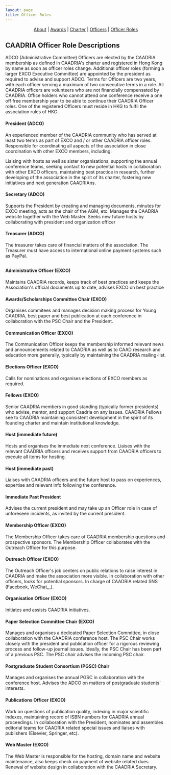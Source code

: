 ```yaml
---
layout: page
title: Officer Roles
---
```


<div align="center">
 <a href="/about">About</a> | <a href="/awards">Awards</a> | <a href="/charter">Charter</a> | <a href="/officers">Officers</a> | <a href="/officerroles">Officer Roles</a>
</div>

## CAADRIA Officer Role Descriptions

ADCO (Administrative Committee) Officers are elected by the CAADRIA membership as defined in CAADRIA's charter and registered in Hong Kong by name as soon as officer roles change. Additional officer roles (forming a larger EXCO Executive Committee) are appointed by the president as required to advise and support ADCO. Terms for Officers are two years, with each officer serving a maximum of two consecutive terms in a role. All CAADRIA officers are volunteers who are not financially compensated by CAADRIA. Office holders who cannot attend one conference receive a one off free membership year to be able to continue their CAADRIA Officer roles. One of the registered Officers must reside in HKG to fulfil the association rules of HKG.

#### President (ADCO)
An experienced member of the CAADRIA community who has served at least two terms as part of EXCO and / or other CAADRIA officer roles. Responsible for coordinating all aspects of the association in close coordination with other EXCO members, including: 

Liaising with hosts as well as sister organisations, supporting the annual conference teams, seeking contact to new potential hosts in collaboration with other EXCO officers, maintaining best practice in research, further developing of the association in the spirit of its charter, fostering new initiatives and next generation CAADRIAns.

#### Secretary (ADCO)
Supports the President by creating and managing documents, minutes for EXCO meeting, acts as the chair of the AGM, etc. Manages the CAADRIA website together with the Web Master. Seeks new future hosts by collaborating with president and organization officer

#### Treasurer (ADCO)
The treasurer takes care of financial matters of the association. The Treasurer must have access to international online payment systems such as PayPal.

##

#### Administrative Officer (EXCO)
Maintains CAADRIA records, keeps track of best practices and keeps the Association's official documents up to date, advises EXCO on best practice

#### Awards/Scholarships Committee Chair (EXCO)
Organises commitees and manages decision making process for Young CAADRIA, best paper and best publication at each conference in collaboration with the PSC Chair and the President.

#### Communication Officer (EXCO)
The Communication Officer keeps the membership informed relevant news and announcements related to CAADRIA as well as to CAAD research and education more generally, typically by maintaining the CAADRIA mailing-list.

#### Elections Officer (EXCO)
Calls for nominations and organises elections of EXCO members as required.

#### Fellows (EXCO)
Senior CAADRIA members in good standing (typically former presidents) who advise, mentor, and support Caadria on any issues. CAADRIA Fellows see to CAADRIA maintaining consistent development in the spirit of its founding charter and maintain institutional knowledge. 

#### Host (immediate future)
Hosts and organises the immediate next conference. Liaises with the relevant CAADRIA officers and receives support from CAADRIA officers to execute all items for hosting.

#### Host (immediate past)
Liaises with CAADRIA officers and the future host to pass on experiences, expertise and relevant info following the conference. 

#### Immediate Past President
Advises the current president and may take up an Officer role in case of unforeseen incidents, as invited by the current president.

#### Membership Officer (EXCO)
The Membership Officer takes care of CAADRIA membership questions and prospective sponsors. The Membership Officer collaborates with the Outreach Officer for this purpose.

#### Outreach Officer (EXCO)
The Outreach Officer's job centers on public relations to raise interest in CAADRIA and make the association more visible. In collaboration with other officers, looks for potential sponsors. In charge of CAADRIA related SNS (Facebook, WeChat,,,).

#### Organisation Officer (EXCO)
Initiates and assists CAADRIA initiatives.

#### Paper Selection Committee Chair (EXCO)
Manages and organises a dedicated Paper Selection Committee, in close collaboration with the CAADRIA conference host.  The PSC Chair works closely with the president and publication officer for a rigorous reviewing process and follow-up journal issues. Ideally, the PSC Chair has been part of a previous PSC. The PSC chair advises the incoming PSC chair.

#### Postgraduate Student Consortium (PGSC) Chair 
Manages and organises the annual PGSC in collaboration with the conference host. Advises the ADCO on matters of postgraduate students' interests.

#### Publications Officer (EXCO)
Work on questions of publication quality, indexing in major scientific indexes, maintaining record of ISBN numbers for CAADRIA annual proceedings. In collaboration with the President, nominates and assembles editorial teams for CAADRIA related special issues
and liaises with publishers (Elsevier, Springer, etc). 

#### Web Master (EXCO)
The Web Master is responsible for the hosting, domain name and website maintenance, also keeps check on payment of website related dues. Renewal of website design in collaboration with the CAADRIA Secretary.
